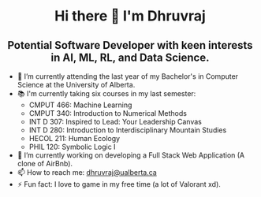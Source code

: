 <h1 align='center'> Hi there 👋 I'm Dhruvraj  </h1>
<h2 align='center'> Potential Software Developer with keen interests in AI, ML, RL, and Data Science. </h2>

- 🌱 I’m currently attending the last year of my Bachelor's in Computer Science at the University of Alberta.
- 📚 I'm currently taking six courses in my last semester:
  - CMPUT 466: Machine Learning
  - CMPUT 340: Introduction to Numerical Methods
  - INT D 307: Inspired to Lead: Your Leadership Canvas
  - INT D 280: Introduction to Interdisciplinary Mountain Studies
  - HECOL 211: Human Ecology
  - PHIL 120: Symbolic Logic I
- 🔭 I’m currently working on developing a Full Stack Web Application (A clone of AirBnb).
- 📫 How to reach me: dhruvraj@ualberta.ca
- ⚡ Fun fact: I love to game in my free time (a lot of Valorant xd).
<!--
**dhruvraj508/dhruvraj508** is a ✨ _special_ ✨ repository because its `README.md` (this file) appears on your GitHub profile.

Here are some ideas to get you started:



- 👯 I’m looking to collaborate on ...
- 🤔 I’m looking for help with ...
- 💬 Ask me about ...

- 😄 Pronouns: ...

-->
